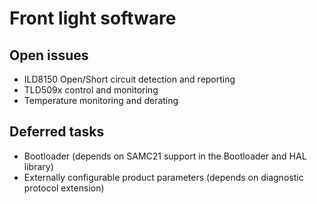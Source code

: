 # Front light software

## Open issues

- ILD8150 Open/Short circuit detection and reporting
- TLD509x control and monitoring
- Temperature monitoring and derating

## Deferred tasks

- Bootloader (depends on SAMC21 support in the Bootloader and HAL library)
- Externally configurable product parameters (depends on diagnostic protocol extension)

